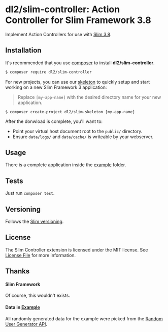 # dl2/slim-controller: Action Controller for Slim Framework 3.8

Implement Action Controllers for use with [Slim 3.8](https://www.slimframework.com).

## Installation

It's recommended that you use [composer](https://getcomposer.org/) to
install **dl2/slim-controller**.

```bash
$ composer require dl2/slim-controller
```

For new projects, you can use our [skeleton](https://github.com/dl2tech/slim-skeleton)
to quickly setup and start working on a new Slim Framework 3 application:

> Replace `[my-app-name]` with the desired directory name for your new application.

```
$ composer create-project dl2/slim-skeleton [my-app-name]
```

After the donwload is complete, you'll want to:
  - Point your virtual host document root to the `public/` directory.
  - Ensure `data/logs/` and `data/cache/` is writeable by your webserver.

## Usage

There is a complete application inside the [example](example) folder.

## Tests

Just run `composer test`.

## Versioning

Follows the [Slim versioning](https://github.com/slimphp/Slim/releases/latest).

## License

The Slim Controller extension is licensed under the MIT license.
See [License File](LICENSE.md) for more information.

## Thanks

#### Slim Framework

Of course, this wouldn't exists.

#### Data in [Example](example/controllers/data.json)

All randomly generated data for the example were picked from
the [Random User Generator API](https://randomuser.me).
